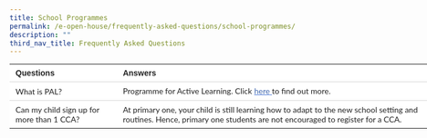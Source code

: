 ```yaml
---
title: School Programmes
permalink: /e-open-house/frequently-asked-questions/school-programmes/
description: ""
third_nav_title: Frequently Asked Questions
---
```

<table style="box-sizing: inherit; font-family: Lato, sans-serif; border-collapse: collapse; border-spacing: 0px; margin: 0px auto; width: 760px; color: rgb(72, 72, 72); font-size: 20px; font-style: normal; font-variant-ligatures: normal; font-variant-caps: normal; font-weight: 400; letter-spacing: normal; orphans: 2; text-align: left; text-transform: none; white-space: normal; widows: 2; word-spacing: 0px; -webkit-text-stroke-width: 0px; background-color: rgb(255, 255, 255); text-decoration-thickness: initial; text-decoration-style: initial; text-decoration-color: initial; table-layout: fixed;" class="tg"><tbody style="box-sizing: inherit; font-family: Lato, sans-serif;"><tr style="box-sizing: inherit; font-family: Lato, sans-serif;"><td style="box-sizing: inherit; font-family: Arial, sans-serif; padding: 0.5em 0.75em; text-align: left; vertical-align: top; border-color: rgb(214, 214, 214); border-style: solid; border-width: 0px 0px 1px; font-size: 14px; overflow: hidden; word-break: normal; border-image: initial; color: rgb(35, 35, 35); font-weight: bold;" class="tg-95g1">Questions</td><td style="box-sizing: inherit; font-family: Arial, sans-serif; padding: 0.5em 0.75em; text-align: left; vertical-align: top; border-color: rgb(214, 214, 214); border-style: solid; border-width: 0px 0px 1px; font-size: 14px; overflow: hidden; word-break: normal; border-image: initial; color: rgb(35, 35, 35); font-weight: bold;" class="tg-95g1">Answers</td></tr><tr style="box-sizing: inherit; font-family: Lato, sans-serif;"><td style="box-sizing: inherit; font-family: Arial, sans-serif; padding: 0.5em 0.75em; text-align: left; vertical-align: middle; border-color: rgb(214, 214, 214); border-style: solid; border-width: 0px 0px 1px; font-size: 14px; overflow: hidden; word-break: normal; border-image: initial; color: rgb(35, 35, 35);" class="tg-bjk0"><span style="box-sizing: inherit; font-family: Lato, sans-serif; font-style: inherit; font-weight: inherit; color: inherit; background-color: transparent;">What is PAL?</span></td><td style="box-sizing: inherit; font-family: Arial, sans-serif; padding: 0.5em 0.75em; text-align: left; vertical-align: middle; border-color: rgb(214, 214, 214); border-style: solid; border-width: 0px 0px 1px; font-size: 14px; overflow: hidden; word-break: normal; border-image: initial; color: rgb(35, 35, 35);" class="tg-bjk0"><span style="box-sizing: inherit; font-family: Lato, sans-serif; font-style: inherit; font-weight: inherit; color: inherit; background-color: transparent;">Programme for Active Learning. Click</span><span>&nbsp;</span><a style="box-sizing: inherit; font-family: Lato, sans-serif; color: rgb(67, 114, 214); cursor: pointer; text-decoration: underline; margin-bottom: 2rem; line-height: 1.25;" href="https://staging.d1h9v4thj07mn3.amplifyapp.com/life-skills-and-enrichment/pal/"><span style="box-sizing: inherit; font-family: Lato, sans-serif; font-style: inherit; font-weight: inherit; text-decoration: none; color: rgb(64, 103, 174);">here</span></a><a style="box-sizing: inherit; font-family: Lato, sans-serif; color: rgb(67, 114, 214); cursor: pointer; text-decoration: underline; margin-bottom: 2rem; line-height: 1.25;" href="https://stgabrielspri.moe.edu.sg/life-skills-and-enrichment/pal/"><span>&nbsp;</span></a><span style="box-sizing: inherit; font-family: Lato, sans-serif; font-style: inherit; font-weight: inherit; color: inherit; background-color: transparent;">to find out more.</span></td></tr><tr style="box-sizing: inherit; font-family: Lato, sans-serif;"><td style="box-sizing: inherit; font-family: Arial, sans-serif; padding: 0.5em 0.75em; text-align: left; vertical-align: middle; border: 0px solid rgb(214, 214, 214); font-size: 14px; overflow: hidden; word-break: normal; color: rgb(35, 35, 35);" class="tg-bjk0"><span style="box-sizing: inherit; font-family: Lato, sans-serif; font-style: inherit; font-weight: inherit; color: inherit; background-color: transparent;">Can my child sign up for more than 1 CCA?</span></td><td style="box-sizing: inherit; font-family: Arial, sans-serif; padding: 0.5em 0.75em; text-align: left; vertical-align: middle; border: 0px solid rgb(214, 214, 214); font-size: 14px; overflow: hidden; word-break: normal; color: rgb(35, 35, 35);" class="tg-bjk0"><span style="box-sizing: inherit; font-family: Lato, sans-serif; font-style: inherit; font-weight: inherit; color: inherit; background-color: transparent;">At primary one, your child is still learning how to adapt to the new school setting and routines. Hence, primary one students are not encouraged to register for a CCA.</span></td></tr></tbody></table>